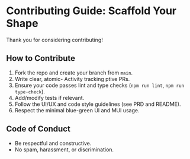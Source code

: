 # Contributing Guide: Scaffold Your Shape

Thank you for considering contributing!

## How to Contribute
1. Fork the repo and create your branch from `main`.
2. Write clear, atomic- Activity tracking
ptive PRs.
3. Ensure your code passes lint and type checks (`npm run lint`, `npm run type-check`).
4. Add/modify tests if relevant.
5. Follow the UI/UX and code style guidelines (see PRD and README).
6. Respect the minimal blue-green UI and MUI usage.

## Code of Conduct
- Be respectful and constructive.
- No spam, harassment, or discrimination.
